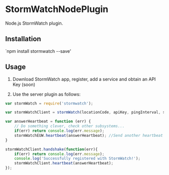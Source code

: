﻿# StormWatchNodePlugin
Node.js StormWatch plugin. 

## Installation

`npm install stormwatch --save'

## Usage

1. Download StormWatch app, register, add a service and obtain an API Key (soon)

2. Use the server plugin as follows:

```javascript
var stormWatch = require('stormwatch');

var stormWatchClient = stormWatch(locationCode, apiKey, pingInterval, serviceName);

var answerHeartbeat = function (err) {
    // Do something clever, check other subsystems...
	if(err) return console.log(err.message);
    stormWatchEUW.heartbeat(answerHeartbeat); //Send another heartbeat
}

stormWatchClient.handshake(function(err){
	if(err) return console.log(err.message);
	console.log('Successfully registered with StormWatch!');
	stormWatchClient.heartbeat(answerHeartbeat);
});
```